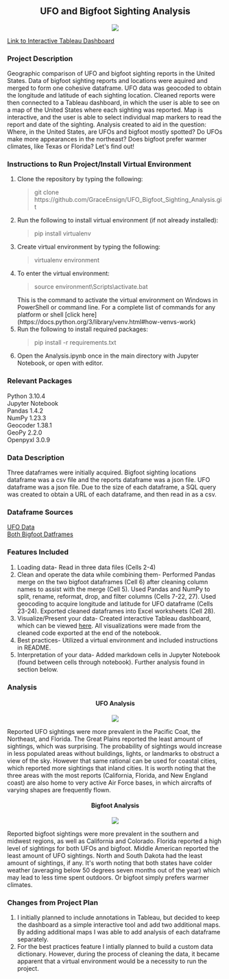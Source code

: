 <h2 align="center"> UFO and Bigfoot Sighting Analysis </h2>

<p align="center"> <img src="https://user-images.githubusercontent.com/105288631/201795512-9fb99167-65f9-49ef-9d51-085863bd8204.jpeg" </p>

[Link to Interactive Tableau Dashboard](https://public.tableau.com/views/UFO_Bigfoot_Sighting_Map/Sighting_Map?:language=en-US&:display_count=n&:origin=viz_share_link)

### Project Description
Geographic comparison of UFO and bigfoot sighting reports in the United States. Data of bigfoot sighting reports and locations were aquired and merged to form one cohesive dataframe. UFO data was geocoded to obtain the longitude and latitude of each sighting location. Cleaned reports were then connected to a Tableau dashboard, in which the user is able to see on a map of the United States where each sighting was reported. Map is interactive, and the user is able to select individual map markers to read the report and date of the sighting. Analysis created to aid in the question: Where, in the United States, are UFOs and bigfoot mostly spotted? Do UFOs make more appearances in the northeast? Does bigfoot prefer warmer climates, like Texas or Florida? Let's find out!

### Instructions to Run Project/Install Virtual Environment
<ol><li>Clone the repository by typing the following: <blockquote> git clone https://github.com/GraceEnsign/UFO_Bigfoot_Sighting_Analysis.git</blockquote> </li>
<li>Run the following to install virtual environment (if not already installed): <blockquote> pip install virtualenv</blockquote> </li>
<li>Create virtual environment by typing the following: <blockquote> virtualenv environment</blockquote></li>
<li>To enter the virtual environment: <blockquote> source environment\Scripts\activate.bat </blockquote> This is the command to activate the virtual environment on Windows in PowerShell or command line. For a complete list of commands for any platform or shell [click here](https://docs.python.org/3/library/venv.html#how-venvs-work)</li>
<li>Run the following to install required packages: <blockquote> pip install -r requirements.txt </blockquote></li>
<li>Open the Analysis.ipynb once in the main directory with Jupyter Notebook, or open with editor.</li></ol>

### Relevant Packages
Python 3.10.4 <br>
Jupyter Notebook <br>
Pandas 1.4.2 <br>
NumPy 1.23.3 <br>
Geocoder 1.38.1 <br>
GeoPy 2.2.0 <br>
Openpyxl 3.0.9 <br>

### Data Description
Three dataframes were initially acquired. Bigfoot sighting locations dataframe was a csv file and the reports dataframe was a json file. UFO dataframe was a json file. Due to the size of each dataframe, a SQL query was created to obtain a URL of each dataframe, and then read in as a csv. 

### Dataframe Sources
[UFO Data](https://data.world/timothyrenner/ufo-sightings) <br>
[Both Bigfoot Datframes](https://data.world/timothyrenner/bfro-sightings-data)

### Features Included 
1. Loading data- Read in three data files (Cells 2-4)
2. Clean and operate the data while combining them- Performed Pandas merge on the two bigfoot dataframes (Cell 6) after cleaning column names to assist with the merge (Cell 5). Used Pandas and NumPy to split, rename, reformat, drop, and filter columns (Cells 7-22, 27). Used geocoding to acquire longitude and latitude for UFO dataframe (Cells 23-24). Exported cleaned dataframes into Excel worksheets (Cell 28).
3. Visualize/Present your data- Created interactive Tableau dashboard, which can be viewed [here](https://public.tableau.com/views/UFO_Bigfoot_Sighting_Map/Sighting_Map?:language=en-US&:display_count=n&:origin=viz_share_link). All visualizations were made from the cleaned code exported at the end of the notebook.
4. Best practices- Utilized a virtual environment and included instructions in README. 
5. Interpretation of your data- Added markdown cells in Jupyter Notebook (found between cells through notebook). Further analysis found in section below.

### Analysis
<h4 align="center"> UFO Analysis </h4>
<p align="center"> <img src="https://user-images.githubusercontent.com/105288631/202034899-0814ede0-dc53-4675-9cf8-fcbb696e8f77.jpg" </p>

Reported UFO sightings were more prevalent in the Pacific Coat, the Northeast, and Florida. The Great Plains reported the least amount of sightings, which was surprising. The probability of sightings would increase in less populated areas without buildings, lights, or landmarks to obstruct a view of the sky. However that same rational can be used for coastal cities, which reported more sightings that inland cities. It is worth noting that the three areas with the most reports (California, Florida, and New England coast) are also home to very active Air Force bases, in which aircrafts of varying shapes are frequently flown.

<h4 align="center"> Bigfoot Analysis </h4>
<p align="center"> <img src="https://user-images.githubusercontent.com/105288631/202034936-f23041cf-2ee2-4614-a9d3-f0ec671c707f.jpg" </p>

Reported bigfoot sightings were more prevalent in the southern and midwest regions, as well as California and Colorado. Florida reported a high level of sightings for both UFOs and bigfoot. Middle American reported the least amount of UFO sightings. North and South Dakota had the least amount of sightings, if any. It's worth noting that both states have colder weather (averaging below 50 degrees seven months out of the year) which may lead to less time spent outdoors. Or bigfoot simply prefers warmer climates. 

### Changes from Project Plan
1. I initially planned to include annotations in Tableau, but decided to keep the dashboard as a simple interactive tool and add two additional maps. By adding additional maps I was able to add analysis of each dataframe separately.
2. For the best practices feature I intially planned to build a custom data dictionary. However, during the process of cleaning the data, it became apparent that a virtual environment would be a necessity to run the project.